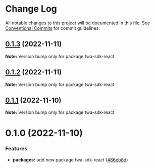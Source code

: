 # Change Log

All notable changes to this project will be documented in this file.
See [Conventional Commits](https://conventionalcommits.org) for commit guidelines.

## [0.1.3](https://github.com/Telegram-Web-Apps/twa/compare/twa-sdk-react@0.1.2...twa-sdk-react@0.1.3) (2022-11-11)

**Note:** Version bump only for package twa-sdk-react





## [0.1.2](https://github.com/Telegram-Web-Apps/twa/compare/twa-sdk-react@0.1.1...twa-sdk-react@0.1.2) (2022-11-11)

**Note:** Version bump only for package twa-sdk-react





## [0.1.1](https://github.com/Telegram-Web-Apps/twa/compare/twa-sdk-react@0.1.0...twa-sdk-react@0.1.1) (2022-11-10)

**Note:** Version bump only for package twa-sdk-react





# 0.1.0 (2022-11-10)


### Features

* **packages:** add new package twa-sdk-react ([486eb8d](https://github.com/Telegram-Web-Apps/twa/commit/486eb8d7edb96225cd0af25f44e35c3d98f24a2c))
